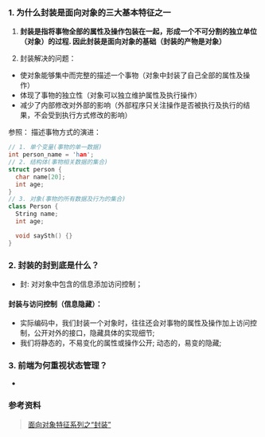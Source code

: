 ### 1. 为什么封装是面向对象的三大基本特征之一

1. **封装是指将事物全部的属性及操作包装在一起，形成一个不可分割的独立单位（对象）的过程.  因此封装是面向对象的基础（封装的产物是对象）**

2. 封装解决的问题： 
- 使对象能够集中而完整的描述一个事物（对象中封装了自己全部的属性及操作）
- 体现了事物的独立性（对象可以独立维护属性及执行操作）
- 减少了内部修改对外部的影响（外部程序只关注操作是否被执行及执行的结果，不会受到执行方式修改的影响）

参照： 描述事物方式的演进： 
```c++
// 1. 单个变量(事物的单一数据)
int person_name = 'han';
// 2. 结构体(事物相关数据的集合)
struct person {
  char name[20];
  int age;
}
// 3. 对象(事物的所有数据及行为的集合)
class Person {
  String name;
  int age;

  void saySth() {}
}

```

### 2. 封装的封到底是什么？

- 封: 对对象中包含的信息添加访问控制；

#### 封装与访问控制（信息隐藏）： 

- 实际编码中，我们封装一个对象时，往往还会对事物的属性及操作加上访问控制，公开对外的接口，隐藏具体的实现细节;
- 我们将静态的，不易变化的属性或操作公开; 动态的，易变的隐藏;


### 3. 前端为何重视状态管理？

- 


### 参考资料

> [面向对象特征系列之“封装”](https://hyktech.gitee.io/javatech/2017/08/16/%E5%B0%81%E8%A3%85/#more)

